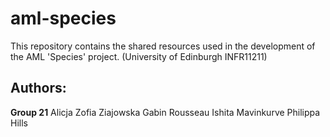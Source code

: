 # aml-species
This repository contains the shared resources used in the development of the AML 'Species' project. (University of Edinburgh INFR11211)

## Authors:
**Group 21**
Alicja Zofia Ziajowska 
Gabin Rousseau
Ishita Mavinkurve
Philippa Hills
